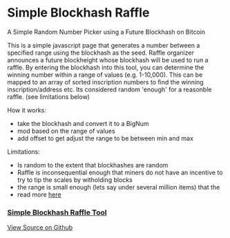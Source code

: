 # Simple Blockhash Raffle
A Simple Random Number Picker using a Future Blockhash on Bitcoin

This is a simple javascript page that generates a number between a specified range using the blockhash as the seed. Raffle organizer announces a future blockheight whose blockhash will be used to run a raffle. By entering the blockhash into this tool, you can determine the winning number within a range of values (e.g. 1-10,000). This can be mapped to an array of sorted inscription numbers to find the winning inscription/address etc. Its considered random 'enough' for a reasonble raffle. (see limitations below)

How it works:
- take the blockhash and convert it to a BigNum
- mod based on the range of values
- add offset to get adjust the range to be between min and max

  
Limitations:
- Is random to the extent that blockhashes are random
- Raffle is inconsequential enough that miners do not have an incentive to try to tip the scales by witholding blocks
- the range is small enough (lets say under several million items) that the 
- read more [here](https://ethereum.stackexchange.com/questions/94945/can-we-use-block-hash-as-verifiable-randomness-for-the-off-chain-lottery)


### [Simple Blockhash Raffle Tool](/blockhash_raffle.html)


[View Source on Github](https://github.com/jokie88/simple_blockhash_raffle/)
